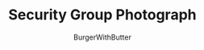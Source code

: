 ---
media: "images/rounds/round_1/security_group_photo.png"
media_type: image
title: Security Group Photograph
author: BurgerWithButter
desc: Paladin Trieu, Jessie Faden, Jimmy Novach, Marvin McLight, and Officer Beepsky all pose for a journalist's photograph. The other half of Security are not present here.
---
